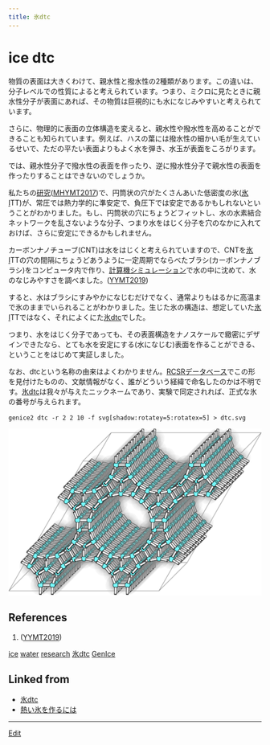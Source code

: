 ```yaml
---
title: 氷dtc
---
```

# ice dtc

物質の表面は大きくわけて、親水性と撥水性の2種類があります。この違いは、分子レベルでの性質によると考えられています。つまり、ミクロに見たときに親水性分子が表面にあれば、その物質は巨視的にも水になじみやすいと考えられています。

さらに、物理的に表面の立体構造を変えると、親水性や撥水性を高めることができることも知られています。例えば、ハスの葉には撥水性の細かい毛が生えているせいで、ただの平たい表面よりもよく水を弾き、水玉が表面をころがります。

では、親水性分子で撥水性の表面を作ったり、逆に撥水性分子で親水性の表面を作ったりすることはできないのでしょうか。

私たちの[研究](/研究)([MHYMT2017](/MHYMT2017))で、円筒状の穴がたくさんあいた低密度の氷([氷I](/氷I)TT)が、常圧では熱力学的に準安定で、負圧下では安定であるかもしれないということがわかりました。もし、円筒状の穴にちょうどフィットし、水の水素結合ネットワークを乱さないような分子、つまり水をはじく分子を穴のなかに入れておけば、さらに安定にできるかもしれません。

カーボンナノチューブ(CNT)は水をはじくと考えられていますので、CNTを[氷I](/氷I)TTの穴の間隔にちょうどあうように一定周期でならべたブラシ(カーボンナノブラシ)をコンピュータ内で作り、[計算機シミュレーション](/計算機シミュレーション)で水の中に沈めて、水のなじみやすさを調べました。([YYMT2019](/YYMT2019))

すると、水はブラシにすみやかになじむだけでなく、通常よりもはるかに高温まで氷のままでいられることがわかりました。生じた氷の構造は、想定していた[氷I](/氷I)TTではなく、それによくにた[氷dtc](/氷dtc)でした。

つまり、水をはじく分子であっても、その表面構造をナノスケールで緻密にデザインできたなら、とても水を安定にする(水になじむ)表面を作ることができる、ということをはじめて実証しました。

なお、dtcという名称の由来はよくわかりません。[RCSRデータベース](http://rcsr.anu.edu.au/)でこの形を見付けたものの、文献情報がなく、誰がどういう経緯で命名したのかは不明です。[氷dtc](/氷dtc)は我々が与えたニックネームであり、実験で同定されれば、正式な氷の番号が与えられます。


```
genice2 dtc -r 2 2 10 -f svg[shadow:rotatey=5:rotatex=5] > dtc.svg
```

![ice dtc](/img/icedtc.png)

## References

1. ([YYMT2019](/YYMT2019))

[ice](/ice) [water](/water) [research](/research) [氷dtc](/氷dtc)
[GenIce](/GenIce)


## Linked from

* [氷dtc](/氷dtc)
* [熱い氷を作るには](/熱い氷を作るには)


----

[Edit](https://github.com/vitroid/vitroid.github.io/edit/master/MD/氷dtc.md)

